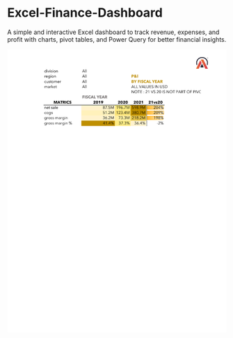 # Excel-Finance-Dashboard
A simple and interactive Excel dashboard to track revenue, expenses, and profit with charts, pivot tables, and Power Query for better financial insights.

<img src="https://github.com/asif-raza62/Excel-Finance-Dashboard/blob/9c7561c9f237091baa81868dbe2bb261027646f4/FINANCE%20%20REPORT.pdf" alt="Image Description" width= "600" >

